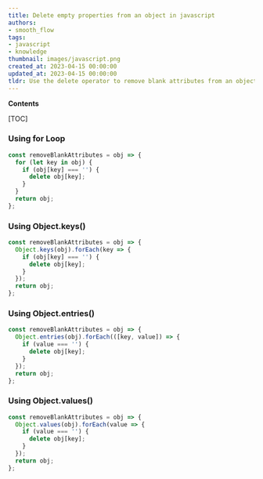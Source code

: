 ```yaml
---
title: Delete empty properties from an object in javascript
authors:
- smooth_flow
tags:
- javascript
- knowledge
thumbnail: images/javascript.png
created_at: 2023-04-15 00:00:00
updated_at: 2023-04-15 00:00:00
tldr: Use the delete operator to remove blank attributes from an object in Javascript.
---
```


**Contents**

[TOC]

### Using for Loop

```javascript
const removeBlankAttributes = obj => {
  for (let key in obj) {
    if (obj[key] === '') {
      delete obj[key];
    }
  }
  return obj;
};
```

### Using Object.keys()

```javascript
const removeBlankAttributes = obj => {
  Object.keys(obj).forEach(key => {
    if (obj[key] === '') {
      delete obj[key];
    }
  });
  return obj;
};
```

### Using Object.entries()

```javascript
const removeBlankAttributes = obj => {
  Object.entries(obj).forEach(([key, value]) => {
    if (value === '') {
      delete obj[key];
    }
  });
  return obj;
};
```

### Using Object.values()

```javascript
const removeBlankAttributes = obj => {
  Object.values(obj).forEach(value => {
    if (value === '') {
      delete obj[key];
    }
  });
  return obj;
};
```
